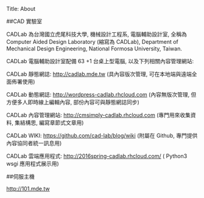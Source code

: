 Title: About

##CAD 實驗室

CADLab 為台灣國立虎尾科技大學, 機械設計工程系, 電腦輔助設計室, 全稱為 Computer Aided Design Laboratory (縮寫為 CADLab), Department of Mechanical Design Engineering, National Formosa University, Taiwan.

CADLab 電腦輔助設計室配備 63 +1 台桌上型電腦, 以及下列相關內容管理網站:

CADLab 靜態網誌: <a href="http://cadlab.mde.tw">http://cadlab.mde.tw</a> (具內容版次管理, 可在本地端與遠端全面佈署使用)

CADLab 動態網誌: <a href="http://wordpress-cadlab.rhcloud.com">http://wordpress-cadlab.rhcloud.com</a> (內容無版次管理, 但方便多人即時線上編輯內容, 部份內容可與靜態網誌同步)

CADLab 內容管理網站: <a href="http://cmsimply-cadlab.rhcloud.com">http://cmsimply-cadlab.rhcloud.com</a> (專門用來收集資料, 集結構思, 編寫章節式文章用)

CADLab WIKI: <a href="https://github.com/cad-lab/blog/wiki">https://github.com/cad-lab/blog/wiki</a> (附屬在 Github, 專門提供內容協同者統一訊息用)

CADLab 雲端應用程式: <a href="http://2016spring-cadlab.rhcloud.com/">http://2016spring-cadlab.rhcloud.com/</a> ( Python3 wsgi 應用程式展示用)

##伺服主機

<http://101.mde.tw>